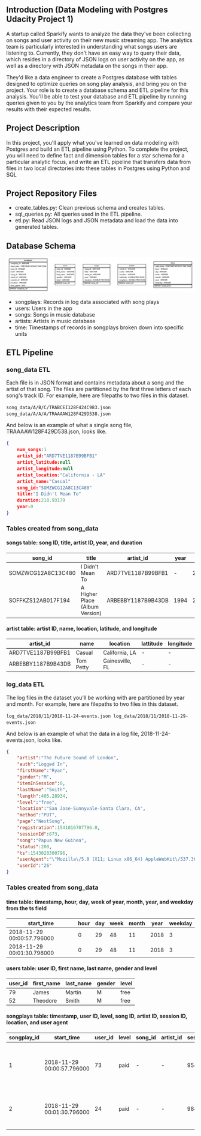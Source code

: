 ## Introduction (Data Modeling with Postgres Udacity Project 1)
A startup called Sparkify wants to analyze the data they've been collecting on songs and user activity on their new music streaming app. The analytics team is particularly interested in understanding what songs users are listening to. Currently, they don't have an easy way to query their data, which resides in a directory of JSON logs on user activity on the app, as well as a directory with JSON metadata on the songs in their app.

They'd like a data engineer to create a Postgres database with tables designed to optimize queries on song play analysis, and bring you on the project. Your role is to create a database schema and ETL pipeline for this analysis. You'll be able to test your database and ETL pipeline by running queries given to you by the analytics team from Sparkify and compare your results with their expected results.

## Project Description
In this project, you'll apply what you've learned on data modeling with Postgres and build an ETL pipeline using Python. To complete the project, you will need to define fact and dimension tables for a star schema for a particular analytic focus, and write an ETL pipeline that transfers data from files in two local directories into these tables in Postgres using Python and SQL

## Project Repository Files
- create_tables.py: Clean previous schema and creates tables.
- sql_queries.py: All queries used in the ETL pipeline.
- etl.py: Read JSON logs and JSON metadata and load the data into generated tables.

## Database Schema
![ERD](sparkifydb_erd.png)

- songplays: Records in log data associated with song plays
- users: Users in the app
- songs: Songs in music database
- artists: Artists in music database
- time: Timestamps of records in songplays broken down into specific units

## ETL Pipeline

### song_data ETL

Each file is in JSON format and contains metadata about a song and the artist of that song. The files are partitioned by the first three letters of each song's track ID. For example, here are filepaths to two files in this dataset.

`song_data/A/B/C/TRABCEI128F424C983.json
song_data/A/A/A/TRAAAAW128F429D538.json
`

And below is an example of what a single song file, TRAAAAW128F429D538.json, looks like.
```json
{
    num_songs:1
    artist_id:"ARD7TVE1187B99BFB1"
    artist_latitude:null
    artist_longitude:null
    artist_location:"California - LA"
    artist_name:"Casual"
    song_id:"SOMZWCG12A8C13C480"
    title:"I Didn't Mean To"
    duration:218.93179
    year:0
}
```

### Tables created from song_data

#### songs table: song ID, title, artist ID, year, and duration

| song_id            | title                          | artist_id          | year | duration  |
|--------------------|--------------------------------|--------------------|------|-----------|
| SOMZWCG12A8C13C480 | I Didn't Mean To               | ARD7TVE1187B99BFB1 | -    | 218.93179 |
| SOFFKZS12AB017F194 | A Higher Place (Album Version) | ARBEBBY1187B9B43DB | 1994 | 236.17261 |

#### artist table: artist ID, name, location, latitude, and longitude

| artist_id          | name      | location        | lattitude | longitude |
|--------------------|-----------|-----------------|-----------|-----------|
| ARD7TVE1187B99BFB1 | Casual    | California, LA  | -         | -         |
| ARBEBBY1187B9B43DB | Tom Petty | Gainesville, FL | -         | -         |

### log_data ETL

The log files in the dataset you'll be working with are partitioned by year and month. For example, here are filepaths to two files in this dataset.

`log_data/2018/11/2018-11-24-events.json
log_data/2018/11/2018-11-29-events.json
`

And below is an example of what the data in a log file, 2018-11-24-events.json, looks like.
```json
{
    "artist":"The Future Sound of London",
    "auth":"Logged In",
    "firstName":"Ryan",
    "gender":"M",
    "itemInSession":0,
    "lastName":"Smith",
    "length":405.28934,
    "level":"free",
    "location":"San Jose-Sunnyvale-Santa Clara, CA",
    "method":"PUT",
    "page":"NextSong",
    "registration":1541016707796.0,
    "sessionId":873,
    "song":"Papua New Guinea",
    "status":200,
    "ts":1543020300796,
    "userAgent":"\"Mozilla\/5.0 (X11; Linux x86_64) AppleWebKit\/537.36 (KHTML, like Gecko) Ubuntu Chromium\/36.0.1985.125 Chrome\/36.0.1985.125 Safari\/537.36\"",
    "userId":"26"
}
```

### Tables created from song_data

#### time table: timestamp, hour, day, week of year, month, year, and weekday from the ts field

| start_time                 | hour | day | week | month | year | weekday |
|----------------------------|------|-----|------|-------|------|---------|
| 2018-11-29 00:00:57.796000 | 0    | 29  | 48   | 11    | 2018 | 3       |
| 2018-11-29 00:01:30.796000 | 0    | 29  | 48   | 11    | 2018 | 3       |


#### users table: user ID, first name, last name, gender and level

| user_id | first_name | last_name | gender | level |
|---------|------------|-----------|--------|-------|
| 79      | James      | Martin    | M      | free  |
| 52      | Theodore   | Smith     | M      | free  |


#### songplays table: timestamp, user ID, level, song ID, artist ID, session ID, location, and user agent

| songplay_id | start_time                 | user_id | level | song_id | artist_id | session_id | location                            | user_agent                                                                                                              |
|-------------|----------------------------|---------|-------|---------|-----------|------------|-------------------------------------|-------------------------------------------------------------------------------------------------------------------------|
| 1           | 2018-11-29 00:00:57.796000 | 73      | paid  | -       | -         | 954        | Tampa-St. Petersburg-Clearwater, FL | "Mozilla/5.0 (Macintosh; Intel Mac OS X 10_9_4) AppleWebKit/537.78.2 (KHTML, like Gecko) Version/7.0.6 Safari/537.78.2" |
| 2           | 2018-11-29 00:01:30.796000 | 24      | paid  | -       | -         | 984        | Lake Havasu City-Kingman, AZ        | "Mozilla/5.0 (Windows NT 6.1; WOW64) AppleWebKit/537.36 (KHTML, like Gecko) Chrome/36.0.1985.125 Safari/537.36"         |